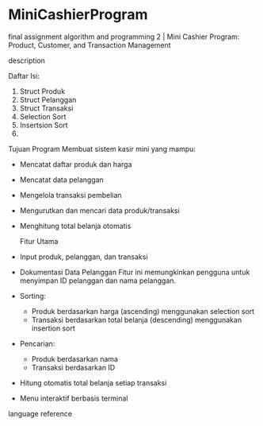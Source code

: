 # MiniCashierProgram
final assignment algorithm and programming 2 | Mini Cashier Program: Product, Customer, and Transaction Management

description

Daftar Isi:
1. Struct Produk
2. Struct Pelanggan
3. Struct Transaksi
4. Selection Sort
5. Insertsion Sort
6.

Tujuan Program
Membuat sistem kasir mini yang mampu:
- Mencatat daftar produk dan harga
- Mencatat data pelanggan
- Mengelola transaksi pembelian
- Mengurutkan dan mencari data produk/transaksi
- Menghitung total belanja otomatis

  Fitur Utama
- Input produk, pelanggan, dan transaksi
- Dokumentasi Data Pelanggan
Fitur ini memungkinkan pengguna untuk menyimpan ID pelanggan dan nama pelanggan.
- Sorting:
  - Produk berdasarkan harga (ascending) menggunakan selection sort
  - Transaksi berdasarkan total belanja (descending) menggunakan insertion sort
- Pencarian:
  - Produk berdasarkan nama 
  - Transaksi berdasarkan ID
- Hitung otomatis total belanja setiap transaksi
- Menu interaktif berbasis terminal
  
language
reference
